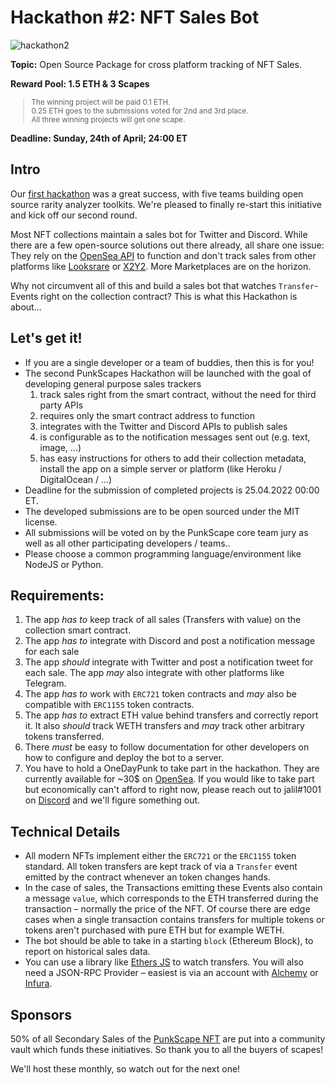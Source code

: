 # Hackathon #2: NFT Sales Bot

![hackathon2](https://user-images.githubusercontent.com/2725836/163633528-a3ccf108-3efd-434b-91cc-ff47d1f5ad3c.png)

**Topic:** Open Source Package for cross platform tracking of NFT Sales.

**Reward Pool: 1.5 ETH & 3 Scapes**
<small>
> The winning project will be paid 0.1 ETH. <br>
0.25 ETH goes to the submissions voted for 2nd and 3rd place. <br>
All three winning projects will get one scape.
</small>

**Deadline: Sunday, 24th of April; 24:00 ET**

## Intro

Our [first hackathon](https://github.com/punkscape/01-rarity-analyser-hackathon) was a great success, with five teams building open source rarity analyzer toolkits. We're pleased to finally re-start this initiative and kick off our second round.

Most NFT collections maintain a sales bot for Twitter and Discord. While there are a few open-source solutions out there already, all share one issue: They rely on the [OpenSea API](https://docs.opensea.io/reference/api-overview) to function and don't track sales from other platforms like [Looksrare](https://looksrare.org) or [X2Y2](https://x2y2.io/).
More Marketplaces are on the horizon.

Why not circumvent all of this and build a sales bot that watches `Transfer`-Events right on the collection contract? This is what this Hackathon is about...

## Let's get it!
- If you are a single developer or a team of buddies, then this is for you!
- The second PunkScapes Hackathon will be launched with the goal of developing general purpose sales trackers
  1. track sales right from the smart contract, without the need for third party APIs
  2. requires only the smart contract address to function
  3. integrates with the Twitter and Discord APIs to publish sales
  4. is configurable as to the notification messages sent out (e.g. text, image, ...)
  5. has easy instructions for others to add their collection metadata, install the app on a simple server or platform (like Heroku / DigitalOcean / ...)
- Deadline for the submission of completed projects is 25.04.2022 00:00 ET.
- The developed submissions are to be open sourced under the MIT license.
- All submissions will be voted on by the PunkScape core team jury as well as all other participating developers / teams..
- Please choose a common programming language/environment like NodeJS or Python.

## Requirements:

1. The app *has to* keep track of all sales (Transfers with value) on the collection smart contract.
2. The app *has to* integrate with Discord and post a notification message for each sale
3. The app *should* integrate with Twitter and post a notification tweet for each sale. The app *may* also integrate with other platforms like Telegram.
4. The app *has to* work with `ERC721` token contracts and *may* also be compatible with `ERC1155` token contracts.
5. The app *has to* extract ETH value behind transfers and correctly report it. It also *should* track WETH transfers and *may* track other arbitrary tokens transferred.
6. There *must* be easy to follow documentation for other developers on how to configure and deploy the bot to a server.
7. You have to hold a OneDayPunk to take part in the hackathon. They are currently available for ~30$ on [OpenSea](https://opensea.io/collection/onedaypunks). If you would like to take part but economically can't afford to right now, please reach out to jalil#1001 on [Discord](https://discord.gg/Se9V2B4VEZ) and we'll figure something out.

## Technical Details

- All modern NFTs implement either the `ERC721` or the `ERC1155` token standard. All token transfers are kept track of via a `Transfer` event emitted by the contract whenever an token changes hands.
- In the case of sales, the Transactions emitting these Events also contain a message `value`, which corresponds to the ETH transferred during the transaction – normally the price of the NFT. Of course there are edge cases when a single transaction contains transfers for multiple tokens or tokens aren't purchased with pure ETH but for example WETH.
- The bot should be able to take in a starting `block` (Ethereum Block), to report on historical sales data.
- You can use a library like [Ethers JS](https://docs.ethers.io/v5) to watch transfers. You will also need a JSON-RPC Provider – easiest is via an account with [Alchemy](https://www.alchemy.com/) or [Infura](https://infura.io/).

## Sponsors

50% of all Secondary Sales of the [PunkScape NFT](https://opensea.io/collection/punkscapes) are put into a community vault which funds these initiatives. So thank you to all the buyers of scapes!

We'll host these monthly, so watch out for the next one!
